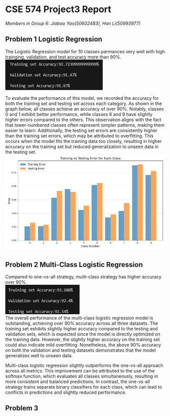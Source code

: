 # CSE 574 Project3 Report
*Members in Group 6: Jiabao Yao(50602483), Han Li(50993977)*

## Problem 1 Logistic Regression
The Logistic Regression model for 10 classes permances very well with high trainging, validation, and test accuracy more than 90%.  
![](accuracy_problem1.png)

To evaluate the performance of this model, we recorded the accuracy for both the training set and testing set across each category. As shown in the graph below, all classes achieve an accuracy of over 90%. Notably, classes 0 and 1 exhibit better performance, while classes 8 and 9 have slightly higher errors compared to the others. This observation aligns with the fact that lower-numbered classes often represent simpler patterns, making them easier to learn. Additionally, the testing set errors are consistently higher than the training set errors, which may be attributed to overfitting. This occurs when the model fits the training data too closely, resulting in higher accuracy on the training set but reduced generalization to unseen data in the testing set.
![](error_problem1.png)

## Problem 2 Multi-Class Logistic Regression
Compared to one-vs-all strategy, multi-class strategy has higher accuracy over 90%.  
![](accuracy_problem2.png)  
The overall performance of the multi-class logistic regression model is outstanding, achieving over 90% accuracy across all three datasets. The training set exhibits slightly higher accuracy compared to the testing and validation sets, which is expected since the model is directly optimized on the training data. However, the slightly higher accuracy on the training set could also indicate mild overfitting. Nonetheless, the above 90% accuracy on both the validation and testing datasets demonstrates that the model generalizes well to unseen data.  

Multi-class logistic regression slightly outperforms the one-vs-all approach across all metrics. This improvement can be attributed to the use of the softmax function, which evaluates all classes simultaneously, resulting in more consistent and balanced predictions. In contrast, the one-vs-all strategy trains separate binary classifiers for each class, which can lead to conflicts in predictions and slightly reduced performance.

## Problem 3

